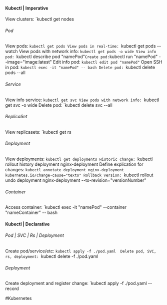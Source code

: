 #### Kubectl | Imperative

View clusters: `kubectl get nodes
###### Pod
View pods: `kubectl get pods
View pods in real-time: `kubectl get pods --watch
View pods with network info: `kubectl get pods -o wide
View info pod: `kubectl describe pod "namePod"`
Create pod: `kubectl run "namePod" --image="image:latest" 
Edit info pod: `kubectl edit pod "namePod"`
Open SSH in pod: `kubectl exec -it "namePod" -- bash
Delete pod: `kubectl delete pods --all
###### Service
View info service: `kubectl get svc
View pods with network info: `kubectl get svc -o wide
Delete pod: `kubectl delete svc --all

###### ReplicaSet
View replicasets: `kubectl get rs

###### Deployment
View deployments: `kubectl get deployments
Historic change: `kubectl rollout history deployment nginx-deployment
Define explication for changes: `kubectl annotate deployment nginx-deployment kubernetes.io/change-cause="texto"
Rollback version: `kubectl rollout undo deployment nginx-deployment --to-revision="versionNumber"

###### Container
Access container: `kubectl exec -it "namePod" --container "nameContainer" -- bash

#### Kubectl | Declarative

###### Pod | SVC | Rs | Deployment
Create pod/service/etc: `kubectl apply -f ./pod.yaml 
Delete pod, SVC, rs, deployment: `kubectl delete -f ./pod.yaml

###### Deployment
Create deployment and register change: `kubectl apply -f ./pod.yaml --record

#Kubernetes  